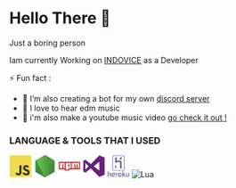 # Hello There 👋

Just a boring person
<!--
**sisodiya2421/sisodiya2421** is a ✨ _special_ ✨ repository because its `README.md` (this file) appears on your GitHub profile.

Here are some ideas to get you started:

- 🔭 I’m currently working on ...
- 🌱 I’m currently learning ...
- 👯 I’m looking to collaborate on ...
- 🤔 I’m looking for help with ...
- 💬 Ask me about ...
- 📫 How to reach me: ...
- 😄 Pronouns: ...
- ⚡ Fun fact: ...
-->

Iam currently Working on [INDOVICE](https://discord.st/IndoVice) as a Developer

⚡ Fun fact :
- 👯 I’m also creating a bot for my own [discord server](https://discord.st/senjawave)
- :musical_note: I love to hear edm music 
- 🤔 i'm also make a youtube music video [go check it out !](https://www.youtube.com/channel/UCbSRdIKql2-fG0t-KbkBk_Q)

### LANGUAGE & TOOLS THAT I USED

<p align="left"><img src="https://github.com/devicons/devicon/blob/master/icons/javascript/javascript-original.svg" alt="JavaScript" width="40" height="40"/> <img src="https://github.com/devicons/devicon/blob/master/icons/nodejs/nodejs-original.svg" alt="nodejs" width="40" height="40"/> <img src="https://github.com/devicons/devicon/blob/master/icons/npm/npm-original-wordmark.svg" alt="npm" width="40" height="40"/> <img src="https://github.com/devicons/devicon/blob/master/icons/visualstudio/visualstudio-plain.svg" alt="VisualStudio" width="40" height="40"/> <img src="https://github.com/devicons/devicon/blob/master/icons/heroku/heroku-original-wordmark.svg" alt="Heroku" width="40" height="40"/> <img src="https://education.ti.com/-/media/ti/education/images/products/product-details/hero/solutions-lua-scripting-hero.png" alt="Lua" width="40" height="50"/></p>
